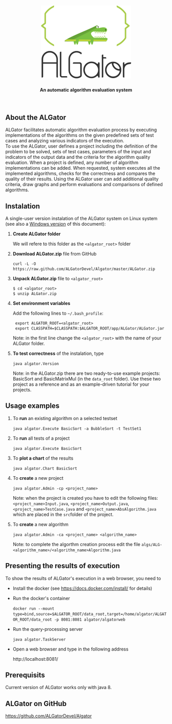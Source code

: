 <h1 align="center"><img src="doc/images/algator.png" alt="ALGator logo" /></h1>
<h4 align="center">An automatic algorithm evaluation system </h4>
<br>

## About the ALGator

ALGator facilitates automatic algorithm evaluation process by executing 
implementations of the algorithms on the given predefined sets of test cases
and analyzing various indicators of the execution.  
To use the ALGator, user defines a project including the definition of 
the problem to be solved, sets of test cases, parameters 
of the input and indicators of the output data  and the criteria for the 
algorithm quality evaluation. When a project is defined, any number of 
algorithm implementations can be added. When requested, system 
executes all the implemented algorithms, checks for the correctness 
and compares the quality of their results. Using the ALGator user can 
add additional quality criteria, draw graphs and perform evaluations and 
comparisons of defined algorithms. 

## Instalation

A single-user version instalation of the ALGator system on Linux system (see also a <a href="README_WINDOWS.md">Windows version</a> of this document):

1. **Create ALGator folder**

    We will refere to this folder as the `<algator_root>` folder

2. **Download ALGator.zip** file from GitHub

    ```
    curl -L -O https://raw.github.com/ALGatorDevel/Algator/master/ALGator.zip
    ```
    

3. **Unpack ALGator.zip** file to `<algator_root>`

	```
	$ cd <algator_root>
	$ unzip ALGator.zip
	```

 
4. **Set environment variables** 
  
   Add the following lines to `~/.bash_profile`:
  
	```
	 export ALGATOR_ROOT=<algator_root>
	 export CLASSPATH=$CLASSPATH:$ALGATOR_ROOT/app/ALGator/ALGator.jar
	```

   Note: in the first line change the `<algator_root>` with the name of 
   your ALGator folder.

5. **To test correctness** of the instalation, type

    ```java algator.Version```


   Note: in the ALGator.zip there are two ready-to-use example projects: BasicSort 
   and BasicMatrixMul (in the `data_root` folder). Use these two project as a reference 
   and as an example-driven tutorial for your projects. 



## Usage examples

1. To **run** an existing algorithm on a selected testset

	```java algator.Execute BasicSort -a BubbleSort -t TestSet1```

2. To **run** all tests of a project

	```java algator.Execute BasicSort```
	
3. To **plot a chart** of the results

	```java algator.Chart BasicSort```
	
4. To **create** a new project

	```java algator.Admin -cp <project_name>```

	Note: when the project is created you have to edit the following files:
	`<project_name>Input.java`, `<project_name>Output.java`, `<project_name>TestCase.java` 
	and `<project_name>AbsAlgorithm.java` which are placed in the `src`folder of 
	the project.
	
5. To **create** a new algorithm 

	```java algator.Admin -ca <project_name> <algorithm_name>```

	Note: to complete the algorthm creation process edit the file
	`algs/ALG-<algorithm_name>/<algorithm_name>Algorithm.java`



## Presenting the results of execution

   To show the results of ALGator's execution in a web browser, you need to 
  
   - Install the docker (see https://docs.docker.com/install/ for details) 
  
   - Run the docker's container 
  
     ```docker run --mount type=bind,source=$ALGATOR_ROOT/data_root,target=/home/algator/ALGATOR_ROOT/data_root -p 8081:8081 algator/algatorweb```


   - Run the query-processing server 
  
     ```java algator.TaskServer```

   - Open a web browser and type in the following address
  
     http://localhost:8081/
 


## Prerequisits 

Current version of ALGator works only with java 8.  


## ALGator on GitHub

  https://github.com/ALGatorDevel/Algator




